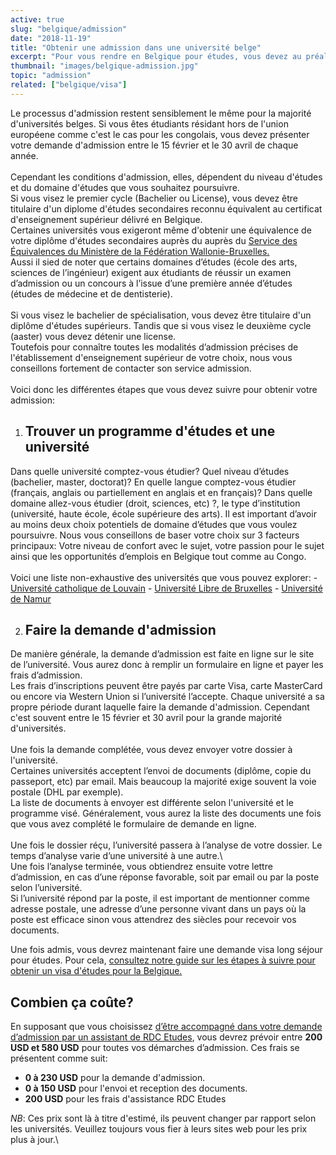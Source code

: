 ```yaml
---
active: true
slug: "belgique/admission"
date: "2018-11-19"
title: "Obtenir une admission dans une université belge"
excerpt: "Pour vous rendre en Belgique pour études, vous devez au préalable obtenir une admission d'une université en Belgique. Ce guide vous explique les différentes étapes à suivre pour obtenir une admission dans n'importe quel établissement d'enseignement au Canada."
thumbnail: "images/belgique-admission.jpg"
topic: "admission"
related: ["belgique/visa"]
---
```


Le processus d'admission restent sensiblement le même pour la majorité d'universités belges. Si vous êtes étudiants résidant hors de l'union européene comme c'est le cas pour les congolais, vous devez présenter votre demande d'admission entre le 15 février et le 30 avril de chaque année.
\
\
Cependant les conditions d'admission, elles, dépendent du niveau d'études et du domaine d'études que vous souhaitez poursuivre.\
Si vous visez le premier cycle (Bachelier ou License), vous devez être titulaire d'un diplome d'études secondaires reconnu équivalent au certificat d'enseignement supérieur délivré en Belgique.\
Certaines universités vous exigeront même d'obtenir une équivalence de votre diplôme d'études secondaires auprès du auprès du <a href="http://www.equivalences.cfwb.be/" target="_blank" rel="nofollow noopener">Service des Équivalences du Ministère de la Fédération Wallonie-Bruxelles.</a>\
Aussi il sied de noter que certains domaines d’études (école des arts, sciences de l’ingénieur) exigent aux étudiants de réussir un examen d’admission ou un concours à l’issue d’une première année d’études (études de médecine et de dentisterie).
\
\
Si vous visez le bachelier de spécialisation, vous devez être titulaire d'un diplôme d'études supérieurs. Tandis que si vous visez le deuxième cycle (aaster) vous devez détenir une license.\
Toutefois pour connaître toutes les modalités d’admission précises de l'établissement d'enseignement supérieur de votre choix, nous vous conseillons fortement de contacter son service admission.
\
\
Voici donc les différentes étapes que vous devez suivre pour obtenir votre admission:

1.  ## Trouver un programme d'études et une université

Dans quelle université comptez-vous étudier? Quel niveau d’études (bachelier, master, doctorat)? En quelle langue comptez-vous étudier (français, anglais ou partiellement en anglais et en français)? Dans quelle domaine allez-vous étudier (droit, sciences, etc) ?, le type d’institution (université, haute école, école supérieure des arts).
Il est important d’avoir au moins deux choix potentiels de domaine d’études que vous voulez poursuivre. Nous vous conseillons de baser votre choix sur 3 facteurs principaux: Votre niveau de confort avec le sujet, votre passion pour le sujet ainsi que les opportunités d’emplois en Belgique tout comme au Congo.
\
 \
 Voici une liste non-exhaustive des universités que vous pouvez explorer: - <a href="https://uclouvain.be/fr/etudier/accueil-international.html" target="_blank" rel="nofollow noopener">Université catholique de Louvain</a> - <a href="https://www.ulb.ac.be/enseignements/inscriptions/info-05.html" target="_blank" rel="nofollow noopener">Université Libre de Bruxelles</a> - <a href="https://www.unamur.be/etudes/inscription/droits-inscription/etudiants-etrangers" target="_blank" rel="nofollow noopener">Université de Namur</a>

2.  ## Faire la demande d'admission

De manière générale, la demande d’admission est faite en ligne sur le site de l’université. Vous aurez donc à remplir un formulaire en ligne et payer les frais d’admission.\
Les frais d’inscriptions peuvent être payés par carte Visa, carte MasterCard ou encore via Western Union si l’université l’accepte. Chaque université a sa propre période durant laquelle faire la demande d'admission. Cependant c'est souvent entre le 15 février et 30 avril pour la grande majorité d'universités.
\
 \
 Une fois la demande complétée, vous devez envoyer votre dossier à l'université.\
 Certaines universités acceptent l’envoi de documents (diplôme, copie du passeport, etc) par email. Mais beaucoup la majorité exige souvent la voie postale (DHL par exemple).\
 La liste de documents à envoyer est différente selon l'université et le programme visé. Généralement, vous aurez la liste des documents une fois que vous avez complété le formulaire de demande en ligne.
\
 \
 Une fois le dossier réçu, l’université passera à l’analyse de votre dossier. Le temps d’analyse varie d’une université à une autre.\  
 Une fois l’analyse terminée, vous obtiendrez ensuite votre lettre d’admission, en cas d’une réponse favorable, soit par email ou par la poste selon l’université.\
 Si l’université répond par la poste, il est important de mentionner comme adresse postale, une adresse d’une personne vivant dans un pays où la poste est efficace sinon vous attendrez des siècles pour recevoir vos documents.

Une fois admis, vous devrez maintenant faire une demande visa long séjour pour études. Pour cela, [consultez notre guide sur les étapes à suivre pour obtenir un visa d'études pour la Belgique.](/guides/belgique/visa)

## Combien ça coûte?

En supposant que vous choisissez [d’être accompagné dans votre demande d’admission par un assistant de RDC Etudes](/accompagnement), vous devrez prévoir entre **200 USD et 580 USD** pour toutes vos démarches d’admission.
Ces frais se présentent comme suit:

* **0 à 230 USD** pour la demande d'admission.
* **0 à 150 USD** pour l'envoi et reception des documents.
* **200 USD** pour les frais d'assistance RDC Etudes

_NB_: Ces prix sont là à titre d'estimé, ils peuvent changer par rapport selon les universités. Veuillez toujours vous fier à leurs sites web pour les prix plus à jour.\
